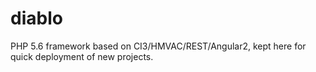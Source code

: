# diablo

PHP 5.6 framework based on CI3/HMVAC/REST/Angular2, kept here for quick deployment of new projects.
